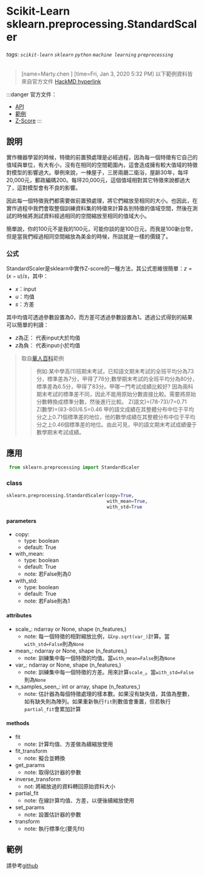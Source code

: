 # Scikit-Learn sklearn.preprocessing.StandardScaler
###### tags: `scikit-learn` `sklearn` `python` `machine learning` `preprocessing`
>[name=Marty.chen ] [time=Fri, Jan 3, 2020 5:32 PM]
>以下範例資料皆來自官方文件 
>[HackMD hyperlink](https://hackmd.io/@shaoeChen/HyEVuY21L)

:::danger
官方文件：
* [API](https://scikit-learn.org/stable/modules/generated/sklearn.preprocessing.StandardScaler.html#sklearn.preprocessing.StandardScaler)
* [範例](https://scikit-learn.org/stable/auto_examples/preprocessing/plot_all_scaling.html#sphx-glr-auto-examples-preprocessing-plot-all-scaling-py)
* [Z-Score](http://terms.naer.edu.tw/detail/1315812/?index=1)
:::

## 說明
實作機器學習的時候，特徵的前置預處理是必經過程，因為每一個特徵有它自己的值域與單位，有大有小，沒有在相同的空間範圍內，這會造成擁有較大值域的特徵對模型的影響過大。舉例來說，一棟屋子，三房兩廳二衛浴，屋齡30年，每坪20,000元，郵政編碼200。每坪20,000元，這個值域相對其它特徵來說都過大了，這對模型會有不良的影響。

因此每一個特徵我們都需要做前置預處理，將它們縮放至相同的大小。也因此，在實作過程中我們會取整個訓練資料集的特徵來計算各別特徵的值域空間，然後在測試的時候將測試資料經過相同的空間縮放至相同的值域大小。

簡單說，你的100元不是我的100元，可能你談的是100日元，而我是100新台幣，但是當我們經過相同空間縮放為美金的時候，所談就是一樣的價錢了。

### 公式
StandardScaler是sklearn中實作Z-score的一種方法，其公式思維很簡單：$z = (x - u) / s$，其中：
* $x$：input
* $u$：均值
* $s$：方差

其中均值可透過參數設置為0，而方差可透過參數設置為1。透過公式得到的結果可以簡單的判讀：
* $z$為正： 代表input大於均值
* $z$為負： 代表input小於均值

>取自[華人百科](https://www.itsfun.com.tw/%E6%A8%99%E6%BA%96%E5%88%86%E6%95%B8/wiki-9331053-8934233)範例
>>例如:某中學高(1)班期末考試，已知語文期末考試的全班平均分為73分，標準差為7分，甲得了78分;數學期末考試的全班平均分為80分，標準差為6.5分，甲得了83分。甲哪一門考試成績比較好?
因為兩科期末考試的標準差不同，因此不能用原始分數直接比較。需要將原始分數轉換成標準分數，然後進行比較。
Z(語文)=(78-73)/7=0.71 Z(數學)=(83-80)/6.5=0.46 甲的語文成績在其整體分布中位于平均分之上0.71個標準差的地位，他的數學成績在其整體分布中位于平均分之上0.46個標準差的地位。由此可見，甲的語文期末考試成績優于數學期末考試成績。
## 應用
```python
 from sklearn.preprocessing import StandardScaler
```
### class
```python
sklearn.preprocessing.StandardScaler(copy=True, 
                                     with_mean=True, 
                                     with_std=True
```
#### parameters
* copy:
    * type: boolean
    * default: True
* with_mean:
    * type: boolean
    * default: True
    * note: 若False則為0
* with_std:
    * type: boolean
    * default: True
    * note: 若False則為1 
#### attributes
* scale_: ndarray or None, shape (n_features,)
    * note: 每一個特徵的相對縮放比例，以`np.sqrt(var_)`計算。當`with_std=False`則為`None`
* mean_: ndarray or None, shape (n_features,)
    * note: 訓練集中每一個特徵的均值。當`with_mean=False`則為`None`
* var_: ndarray or None, shape (n_features,)
    * note: 訓練集中每一個特徵的方差。用來計算`scale_`。當`with_std=False`則為`None`
* n_samples_seen_: int or array, shape (n_features,)
    * note: 估計器為每個特徵處理的樣本數。如果沒有缺失值，其值為整數，如有缺失則為陣列。如果重新執行`fit`則數值會重置，但若執行`partial_fit`會累加計算
#### methods
* fit
    * note: 計算均值、方差做為續縮放使用
* fit_transform
    * note: 擬合並轉換
* get_params
    * note: 取得估計器的參數
* inverse_transform
    * not: 將縮放過的資料轉回原始資料大小
* partial_fit
    * note: 在線計算均值、方差，以便後續縮放使用
* set_params
    * note: 設置估計器的參數
* transform
    * note: 執行標準化(要先fit)
## 範例
請參考[github]()